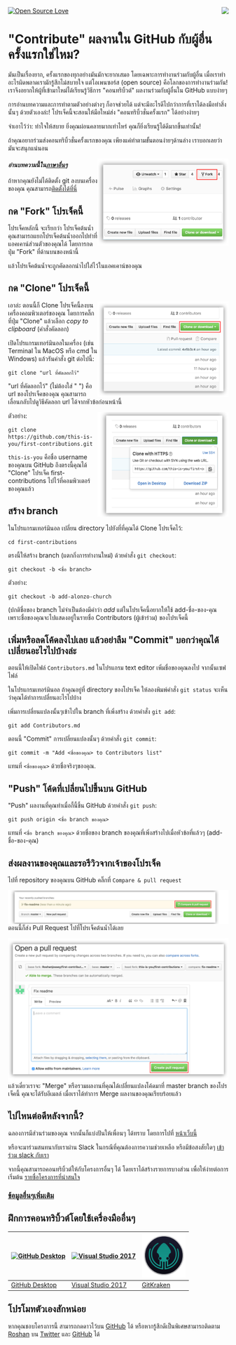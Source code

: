 [![Open Source Love](https://badges.frapsoft.com/os/v1/open-source.svg?v=103)](https://github.com/ellerbrock/open-source-badges/)
[<img align="right" src="https://firstcontributions.herokuapp.com/badge.svg">](https://firstcontributions.herokuapp.com)

# "Contribute" ผลงานใน GitHub กับผู้อื่นครั้งแรกใช่ไหม?

มันเป็นเรื่องยาก, ครั้งแรกของทุกอย่างมันมักจะยากเสมอ โดยเฉพาะการทำงานร่วมกับผู้อื่น เมื่อเราทำอะไรผิดพลาดเรามักรู้สึกไม่สบายใจ แต่โอเพนซอร์ส (open source) คือโลกของการทำงานร่วมกัน! เราจึงอยากให้ผู้ที่เข้ามาใหม่ได้เรียนรู้วิธีการ "คอนทริบิ้วต์" ผลงานร่วมกับผู้อื่นใน GitHub แบบง่ายๆ

การอ่านบทความและการทำตามตัวอย่างต่างๆ ก็อาจช่วยได้ แต่จะมีอะไรดีไปกว่าการที่เราได้ลงมือทำสิ่งนั้นๆ ด้วยตัวเองล่ะ! โปรเจ็คนี้จะสอนให้มือใหม่ส่ง "คอนทริบิ้วชั่นครั้งแรก" ได้อย่างง่ายๆ

จำเอาไว้ว่า: ทำใจให้สบาย ยิ่งคุณผ่อนคลายมากเท่าไหร่ คุณก็ยิ่งเรียนรู้ได้ดีมากขึ้นเท่านั้น!

ถ้าคุณอยากร่วมส่งคอนทริบิ้วชั่นครั้งแรกของคุณ เพียงแค่ทำตามขั้นตอนง่ายๆด้านล่าง เราบอกเลยว่า มันจะสนุกแน่นอน

<img align="right" width="300" src="../assets/fork.png" alt="fork this repository" />

#### *อ่านบทความนี้ใน[ภาษาอื่นๆ](../Translations.md)*

ถ้าหากคุณยังไม่ได้ติดตั้ง git ลงบนเครื่องของคุณ คุณสามารถ[ติดตั้งได้ที่นี่]( https://help.github.com/articles/set-up-git/ )

## กด "Fork" โปรเจ็คนี้

โปรเจ็คหลักนี้ จะเรียกว่า โปรเจ็คต้นน้ำ คุณสามารถแยกโปรเจ็คต้นน้ำออกไปทำที่แอคเคาน์ส่วนตัวของคุณได้ โดยการกดปุ่ม "Fork" ที่ด้านบนของหน้านี้

แล้วโปรเจ็คต้นน้ำจะถูกคัดลอกนำไปใส่ไว้ในแอคเคาน์ของคุณ

## กด "Clone" โปรเจ็คนี้

<img align="right" width="300" src="../assets/clone.png" alt="clone this repository" />

เอาล่ะ ตอนนี้ก็ Clone โปรเจ็คนี้ลงบนเครื่องคอมพิวเตอร์ของคุณ โดยการคลิ๊กที่ปุ่ม "Clone" แล้วเลือก *copy to clipboard* (คำสั่งคัดลอก)

เปิดโปรแกรมเทอร์มินอลในเครื่อง (เช่น Terminal ใน MacOS หรือ cmd ใน Windows) แล้วรันคำสั่ง git ต่อไปนี้:

```
git clone "url ที่คัดลอกไว้"
```
"url ที่คัดลอกไว้" (ไม่ต้องใส่ " ") คือ url ของโปรเจ็คของคุณ คุณสามารถเลื่อนกลับไปดูวิธีคัดลอก url ได้จากหัวข้อก่อนหน้านี้

<img align="right" width="300" src="../assets/copy-to-clipboard.png" alt="copy URL to clipboard" />

ตัวอย่าง:
```
git clone https://github.com/this-is-you/first-contributions.git
```
`this-is-you` คือชื่อ username ของคุณบน GitHub ถึงตรงนี้คุณได้ "Clone" โปรเจ็ค first-contributions ไปไว้ที่คอมพิวเตอร์ของคุณแล้ว

## สร้าง branch

ในโปรแกรมเทอร์มินอล เปลี่ยน directory ไปยังที่ที่คุณได้ Clone โปรเจ็คไว้:

```
cd first-contributions
```
ตรงนี้ให้สร้าง branch (แตกกิ่งการทำงานใหม่) ด้วยคำสั่ง `git checkout`:
```
git checkout -b <ชื่อ branch>
```

ตัวอย่าง:
```
git checkout -b add-alonzo-church
```
(ปกติชื่อของ branch ไม่จำเป็นต้องมีคำว่า *add* แต่ในโปรเจ็คนี้อยากให้ใช้ add-ชื่อ-ของ-คุณ เพราะชื่อของคุณจะไปแสดงอยู่ในรายชื่อ Contributors (ผู้เข้าร่วม) ของโปรเจ็คนี้

## เพิ่มหรือลดโค้ดลงไปเลย แล้วอย่าลืม "Commit" บอกว่าคุณได้เปลี่ยนอะไรไปบ้างล่ะ

ตอนนี้ให้เปิดไฟล์ `Contributors.md` ในโปรแกรม text editor เพิ่มชื่อของคุณลงไป จากนั้นเซฟไฟล์

ในโปรแกรมเทอร์มินอล ถ้าคุณอยู่ที่ directory ของโปรเจ็ค ให้ลองพิมพ์คำสั่ง `git status` จะเห็นว่าคุณได้ทำการเปลี่ยนอะไรไปบ้าง

เพิ่มการเปลี่ยนแปลงนั้นๆเข้าไปใน branch ที่เพิ่งสร้าง ด้วยคำสั่ง `git add`:
```
git add Contributors.md
```

ตอนนี้ "Commit" การเปลี่ยนแปลงนั้นๆ ด้วยคำสั่ง `git commit`:
```
git commit -m "Add <ชื่อของคุณ> to Contributors list"
```
แทนที่ `<ชื่อของคุณ>` ด้วยชื่อจริงๆของคุณ.

## "Push" โค้ดที่เปลี่ยนไปขึ้นบน GitHub

"Push" ผลงานที่คุณทำเมื่อกี้นี้ขึ้น GitHub ด้วยคำสั่ง `git push`:
```
git push origin <ชื่อ branch ของคุณ>
```
แทนที่ `<ชื่อ branch ของคุณ>` ด้วยชื่อของ branch ของคุณที่เพิ่งสร้างไปเมื่อหัวข้อที่แล้วๆ (add-ชื่อ-ของ-คุณ)

## ส่งผลงานของคุณและรอรีวิวจากเจ้าของโปรเจ็ค

ไปที่ repository ของคุณบน GitHub คลิ๊กที่ `Compare & pull request`

<img style="float: right;" src="../assets/compare-and-pull.png" alt="create a pull request" />

ตอนนี้ก็ส่ง Pull Request ไปที่โปรเจ็คต้นน้ำได้เลย

<img style="float: right;" src="../assets/submit-pull.png" alt="submit pull request" />

แล้วเดี๋ยวเราจะ "Merge" หรือรวมผลงานที่คุณได้เปลี่ยนแปลงโค้ดมาที่ master branch ของโปรเจ็คนี้ คุณจะได้รับอีเมลล์ เมื่อเราได้ทำการ Merge ผลงานของคุณเรียบร้อยแล้ว

## ไปไหนต่อดีหลังจากนี้?

ฉลองการมีส่วนร่วมของคุณ จากนั้นก็แบ่งปันให้เพื่อนๆ ได้ทราบ โดยการไปที่ [หน้าเว็บนี้](https://roshanjossey.github.io/first-contributions/#social-share)

หรือจะมาร่วมสนทนากับเราผ่าน Slack ในกรณีที่คุณต้องการความช่วยเหลือ หรือมีข้อสงสัยใดๆ [เข้าร่วม slack กับเรา](https://firstcontributions.herokuapp.com)

จากนี้คุณสามารถคอนทริบิ้วต์ให้กับโครงการอื่นๆ ได้ โดยเราได้สร้างรายการบางส่วน เพื่อให้ง่ายต่อการเริ่มต้น [รายชื่อโครงการที่น่าสนใจ](https://roshanjossey.github.io/first-contributions/#project-list)

### [ข้อมูลอื่นๆเพิ่มเติม](../additional-material/additional-material.md)

## ฝึกการคอนทริบิ้วต์โดยใช้เครื่องมืออื่นๆ

|<a href="../github-desktop-tutorial.md"><img alt="GitHub Desktop" src="https://desktop.github.com/images/desktop-icon.svg" width="100"></a>|<a href="../github-windows-vs2017-tutorial.md"><img alt="Visual Studio 2017" src="https://www.visualstudio.com/wp-content/uploads/2017/11/microsoft-visual-studio.svg" width="100"></a>|<a href="../gitkraken-tutorial.md"><img alt="GitKraken" src="/assets/gk-icon.png" width="100"></a>|
|---|---|---|
|[GitHub Desktop](../github-desktop-tutorial.md)|[Visual Studio 2017](../github-windows-vs2017-tutorial.md)|[GitKraken](../gitkraken-tutorial.md)|


## โปรโมทตัวเองสักหน่อย

หากคุณชอบโครงการนี้ สามารถกดดาวไว้บน [GitHub](https://github.com/Roshanjossey/first-contributions) ได้ หรือหากรู้สึกดีเป็นพิเศษสามารถติดตาม [Roshan](https://roshanjossey.github.io/) บน
[Twitter](https://twitter.com/sudo__bangbang) และ
[GitHub](https://github.com/roshanjossey) ได้
